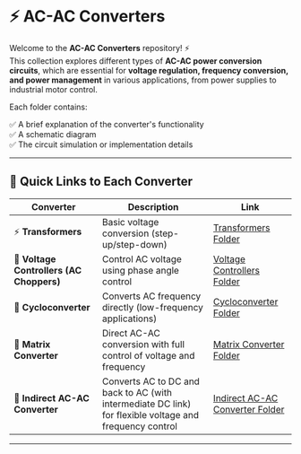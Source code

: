 # ⚡ AC-AC Converters

Welcome to the **AC-AC Converters** repository! ⚡  
This collection explores different types of **AC-AC power conversion circuits**, which are essential for **voltage regulation, frequency conversion, and power management** in various applications, from power supplies to industrial motor control.

Each folder contains:

✅ A brief explanation of the converter's functionality  
✅ A schematic diagram  
✅ The circuit simulation or implementation details  

---

## 📂 Quick Links to Each Converter

| Converter | Description | Link |
|--|--|--|
| ⚡ **Transformers** | Basic voltage conversion (step-up/step-down) | [Transformers Folder](./Transformers) |
| 🔄 **Voltage Controllers (AC Choppers)** | Control AC voltage using phase angle control | [Voltage Controllers Folder](./Voltage_Controllers) |
| 🔄 **Cycloconverter** | Converts AC frequency directly (low-frequency applications) | [Cycloconverter Folder](./Cycloconverter) |
| 🔄 **Matrix Converter** | Direct AC-AC conversion with full control of voltage and frequency | [Matrix Converter Folder](./Matrix_Converter) |
| 🔄 **Indirect AC-AC Converter** | Converts AC to DC and back to AC (with intermediate DC link) for flexible voltage and frequency control | [Indirect AC-AC Converter Folder](./Indirect_AC_Converter) |

---
